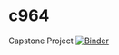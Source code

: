 # c964
Capstone Project
[![Binder](https://mybinder.org/badge_logo.svg)](https://mybinder.org/v2/gh/jjhinz/c964/main?labpath=c964%20Jeremy%20Hinz.ipynb)

